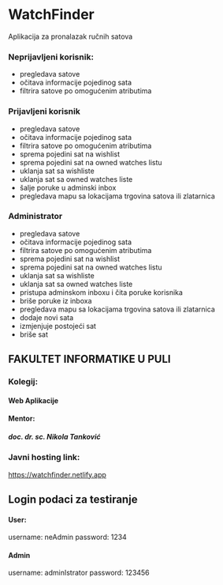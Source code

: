 # WatchFinder
Aplikacija za pronalazak ručnih satova

### Neprijavljeni korisnik: 
- pregledava satove
- očitava informacije pojedinog sata
- filtrira satove po omogućenim atributima

### Prijavljeni korisnik 
- pregledava satove
- očitava informacije pojedinog sata
- filtrira satove po omogućenim atributima
- sprema pojedini sat na wishlist
- sprema pojedini sat na owned watches listu
- uklanja sat sa wishliste
- uklanja sat sa owned watches liste
- šalje poruke u adminski inbox
- pregledava mapu sa lokacijama trgovina satova ili zlatarnica

### Administrator
- pregledava satove
- očitava informacije pojedinog sata
- filtrira satove po omogućenim atributima
- sprema pojedini sat na wishlist
- sprema pojedini sat na owned watches listu
- uklanja sat sa wishliste
- uklanja sat sa owned watches liste
- pristupa adminskom inboxu i čita poruke korisnika
- briše poruke iz inboxa
- pregledava mapu sa lokacijama trgovina satova ili zlatarnica
- dodaje novi sata
- izmjenjuje postojeći sat
- briše sat


## FAKULTET INFORMATIKE U PULI
### Kolegij:
#### Web Aplikacije

#### Mentor:
##### doc. dr. sc. Nikola Tanković


### Javni hosting link:
https://watchfinder.netlify.app

## Login podaci za testiranje
#### User: 
username: neAdmin password: 1234 

#### Admin 
username: adminIstrator password: 123456

